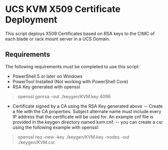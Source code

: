 # UCS KVM X509 Certificate Deployment
This script deploys X509 Certificates based on RSA keys to the CIMC of each blade or rack mount server in a UCS Domain.

## Requirements
The following requirements must be completed to use this script:

- PowerShell 5 or later on Windows
- PowerTool Installed (Not working with PowerShell Core)
- RSA Key generated with openssl

>	openssl genrsa -out ./keygen/KVM.key 4096

- Certificate signed by a CA using the RSA Key generated above
-- Create a file with the CA properties. Subject alternate name must include every IP address that the certificate will be used for. An example cnf file is provided in the keygen directory named kvm.cnf.
-- you can create a csr using the following example with openssl:
>	openssl req -new -key ./keygen/KVM.key -nodes -out ./keygen/KVM.csr


